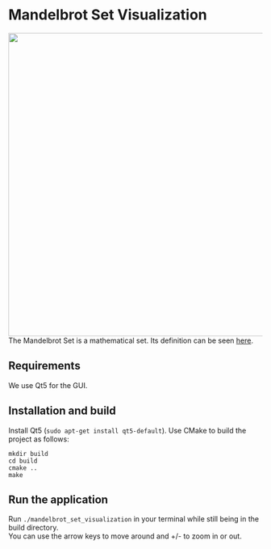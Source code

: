 # Mandelbrot Set Visualization
<!-- ![mandelbrot](https://github.com/user-attachments/assets/14c8b2fd-d206-42ff-9e8a-4276c700f075) -->
<img src="https://github.com/user-attachments/assets/14c8b2fd-d206-42ff-9e8a-4276c700f075" width="800" height="600" /> \
The Mandelbrot Set is a mathematical set. Its definition can be seen [here](https://en.wikipedia.org/wiki/Mandelbrot_set). 

## Requirements
We use Qt5 for the GUI.

## Installation and build
Install Qt5 (`sudo apt-get install qt5-default`). Use CMake to build the project as follows:
```
mkdir build
cd build
cmake ..
make
```

## Run the application
Run `./mandelbrot_set_visualization` in your terminal while still being in the build directory. \
You can use the arrow keys to move around and +/- to zoom in or out.

